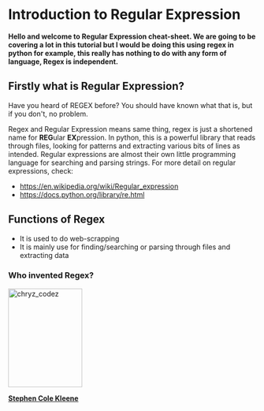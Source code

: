 # Introduction to Regular Expression

<b>Hello and welcome to Regular Expression cheat-sheet. We are going to be covering a lot in this tutorial but I would be doing this using regex in python for example, this really has nothing to do with any form of language, Regex is independent.</b>

## Firstly what is Regular Expression?

Have you heard of REGEX before? You should have known what that is, but if you don't, no problem.

Regex and Regular Expression means same thing, regex is just a shortened name for **REG**ular **EX**pression. In python, this is a powerful library that reads through files, looking for patterns and extracting
various bits of lines as intended. Regular expressions are almost their own little programming language for searching
and parsing strings.
For more detail on regular expressions, check:
- https://en.wikipedia.org/wiki/Regular_expression
- https://docs.python.org/library/re.html


## Functions of Regex
- It is used to do web-scrapping
- It is mainly use for finding/searching or parsing through files and extracting data

### Who invented Regex?
<a href="https://www.britannica.com/biography/Stephen-Cole-Kleene#:~:text=Stephen%20Cole%20Kleene%2C%20(born%20Jan,foundations%20of%20theoretical%20computer%20science." target="blank"><img align="center" src="https://upload.wikimedia.org/wikipedia/commons/1/1c/Kleene.jpg" alt="chryz_codez" height="200" width="150" /></a> 

<strong><a href="https://www.britannica.com/biography/Stephen-Cole-Kleene#:~:text=Stephen%20Cole%20Kleene%2C%20(born%20Jan,foundations%20of%20theoretical%20computer%20science.">Stephen Cole Kleene</a></strong></br>
